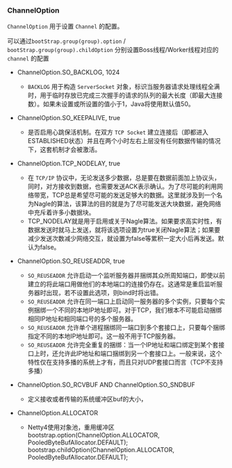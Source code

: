### ChannelOption

`ChannelOption` 用于设置 `Channel` 的配置。

可以通过`bootStrap.group(group).option` / `bootStrap.group(group).childOption` 分别设置Boss线程/Worker线程对应的 `channel` 的配置

- ChannelOption.SO_BACKLOG, 1024
  - `BACKLOG` 用于构造 `ServerSocket` 对象，标识当服务器请求处理线程全满时，用于临时存放已完成三次握手的请求的队列的最大长度（即最大连接数）。如果未设置或所设置的值小于1，Java将使用默认值50。

 

- ChannelOption.SO_KEEPALIVE, true
  - 是否启用心跳保活机制。在双方 `TCP Socket` 建立连接后（即都进入ESTABLISHED状态）并且在两个小时左右上层没有任何数据传输的情况下，这套机制才会被激活。

 

- ChannelOption.TCP_NODELAY, true
  - 在 `TCP/IP` 协议中，无论发送多少数据，总是要在数据前面加上协议头，同时，对方接收到数据，也需要发送ACK表示确认。为了尽可能的利用网络带宽，TCP总是希望尽可能的发送足够大的数据。这里就涉及到一个名为Nagle的算法，该算法的目的就是为了尽可能发送大块数据，避免网络中充斥着许多小数据块。
  - TCP_NODELAY就是用于启用或关于Nagle算法。如果要求高实时性，有数据发送时就马上发送，就将该选项设置为true关闭Nagle算法；如果要减少发送次数减少网络交互，就设置为false等累积一定大小后再发送。默认为false。

 

- ChannelOption.SO_REUSEADDR, true
  - `SO_REUSEADDR` 允许启动一个监听服务器并捆绑其众所周知端口，即使以前建立的将此端口用做他们的本地端口的连接仍存在。这通常是重启监听服务器时出现，若不设置此选项，则bind时将出错。
  - `SO_REUSEADDR` 允许在同一端口上启动同一服务器的多个实例，只要每个实例捆绑一个不同的本地IP地址即可。对于TCP，我们根本不可能启动捆绑相同IP地址和相同端口号的多个服务器。
  - `SO_REUSEADDR` 允许单个进程捆绑同一端口到多个套接口上，只要每个捆绑指定不同的本地IP地址即可。这一般不用于TCP服务器。
  - `SO_REUSEADDR` 允许完全重复的捆绑：当一个IP地址和端口绑定到某个套接口上时，还允许此IP地址和端口捆绑到另一个套接口上。一般来说，这个特性仅在支持多播的系统上才有，而且只对UDP套接口而言（TCP不支持多播）
- ChannelOption.SO_RCVBUF  AND  ChannelOption.SO_SNDBUF 
  - 定义接收或者传输的系统缓冲区buf的大小，
- ChannelOption.ALLOCATOR 
  - Netty4使用对象池，重用缓冲区
    bootstrap.option(ChannelOption.ALLOCATOR, PooledByteBufAllocator.DEFAULT);
    bootstrap.childOption(ChannelOption.ALLOCATOR, PooledByteBufAllocator.DEFAULT);

​	